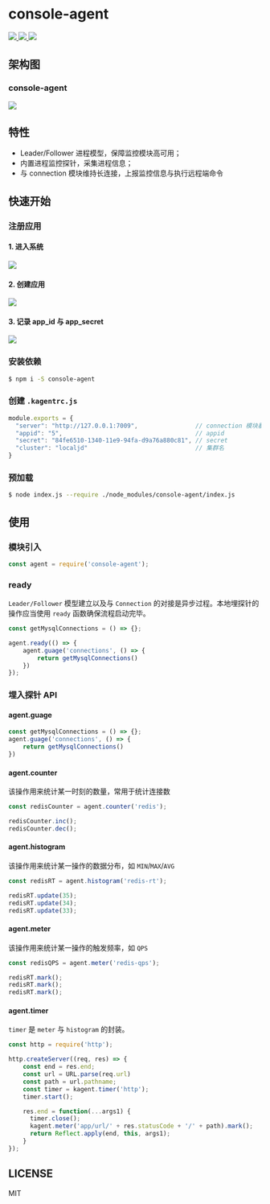 
<p align=center>
    <h1>console-agent</h1>
    <a href="https://github.com/kaola-fed/kagent">
        <img src="https://img.shields.io/npm/v/kagent.svg?style=for-the-badge"/>
    </a>
    <a href="https://travis-ci.org/kaola-fed/kagent">
        <img src="https://img.shields.io/travis-ci/kaola-fed/kagent.svg?branch=feature_megalo&style=for-the-badge"/>
    </a>
    <a href="https://codecov.io/gh/kaola-fed/kagent">
        <img src="https://img.shields.io/codecov/c/github/kaola-fed/kagent.svg?style=for-the-badge"/>
    </a>
</p>

## 架构图
### console-agent
![](https://user-images.githubusercontent.com/10825163/50828911-b761f200-137d-11e9-90f8-f94db6d9eed3.png)

## 特性
* Leader/Follower 进程模型，保障监控模块高可用；
* 内置进程监控探针，采集进程信息；
* 与 connection 模块维持长连接，上报监控信息与执行远程端命令

## 快速开始
### 注册应用
#### 1. 进入系统
![](https://user-images.githubusercontent.com/10825163/50830874-1296e300-1384-11e9-8872-dee5d2a1a4b2.png)
#### 2. 创建应用
![](https://user-images.githubusercontent.com/10825163/50830884-1b87b480-1384-11e9-9ee9-2fd4b49c9c8e.png)
#### 3. 记录 app_id 与 app_secret
![](https://user-images.githubusercontent.com/10825163/50830883-19255a80-1384-11e9-9f99-e2b37bc52221.png)

### 安装依赖
```bash
$ npm i -S console-agent
```

### 创建 `.kagentrc.js`
```js
module.exports = {
  "server": "http://127.0.0.1:7009",                // connection 模块暴露的地址
  "appid": "5",                                     // appid
  "secret": "84fe6510-1340-11e9-94fa-d9a76a880c81", // secret
  "cluster": "localjd"                              // 集群名
}
```

### 预加载
```bash
$ node index.js --require ./node_modules/console-agent/index.js
```

## 使用
### 模块引入
```js
const agent = require('console-agent');
```

### ready
`Leader/Follower` 模型建立以及与 `Connection` 的对接是异步过程。本地埋探针的操作应当使用 `ready` 函数确保流程启动完毕。

```js
const getMysqlConnections = () => {};

agent.ready(() => {
    agent.guage('connections', () => {
        return getMysqlConnections()
    })
});
```

### 埋入探针 API
#### agent.guage
```js
const getMysqlConnections = () => {};
agent.guage('connections', () => {
    return getMysqlConnections()
})
```

#### agent.counter
该操作用来统计某一时刻的数量，常用于统计连接数

```js
const redisCounter = agent.counter('redis');

redisCounter.inc();
redisCounter.dec();
```

#### agent.histogram
该操作用来统计某一操作的数据分布，如 `MIN`/`MAX`/`AVG`

```js
const redisRT = agent.histogram('redis-rt');

redisRT.update(35);
redisRT.update(34);
redisRT.update(33);
```

#### agent.meter
该操作用来统计某一操作的触发频率，如 `QPS`

```js
const redisQPS = agent.meter('redis-qps');

redisRT.mark();
redisRT.mark();
redisRT.mark();
```


#### agent.timer
`timer` 是 `meter` 与 `histogram` 的封装。

```js
const http = require('http');

http.createServer((req, res) => {
    const end = res.end;
    const url = URL.parse(req.url)
    const path = url.pathname;
    const timer = kagent.timer('http');
    timer.start();

    res.end = function(...args1) {
      timer.close();
      kagent.meter('app/url/' + res.statusCode + '/' + path).mark();
      return Reflect.apply(end, this, args1);
    }
});
```

## LICENSE
MIT
